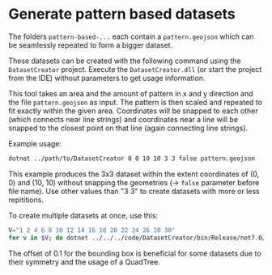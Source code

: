 # Generate pattern based datasets

The folders `pattern-based-...` each contain a `pattern.geojson` which can be seamlessly repeated to form a bigger dataset.

These datasets can be created with the following command using the `DatasetCreator` project.
Execute the `DatasetCreator.dll` (or start the project from the IDE) without parameters to get usage information.

This tool takes an area and the amount of pattern in x and y direction and the file `pattern.geojson` as input.
The pattern is then scaled and repeated to fit exactly within the given area.
Coordinates will be snapped to each other (which connects near line strings) and coordinates near a line will be snapped to the closest point on that line (again connecting line strings).

Example usage:
```sh
dotnet ../path/to/DatasetCreator 0 0 10 10 3 3 false pattern.geojson
```

This example produces the 3x3 dataset within the extent coordinates of (0, 0) and (10, 10) without snapping the geometries (→ `false` parameter before file name).
Use other values than "3 3" to create datasets with more or less repititions.

To create multiple datasets at once, use this:

```sh
V="1 2 4 6 8 10 12 14 16 18 20 22 24 26 28 30"
for v in $V; do dotnet ../../../code/DatasetCreator/bin/Release/net7.0/DatasetCreator.dll 0.1 0.1 10.1 10.1 $v $v true pattern.geojson; done
```

The offset of 0.1 for the bounding box is beneficial for some datasets due to their symmetry and the usage of a QuadTree.
